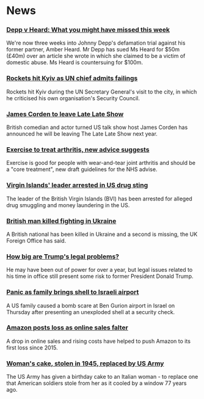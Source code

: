 # News
### [Depp v Heard: What you might have missed this week](https://www.bbc.com/news/world-us-canada-61263794)
We're now three weeks into Johnny Depp's defamation trial against his former partner, Amber Heard. Mr Depp has sued Ms Heard for $50m (£40m) over an article she wrote in which she claimed to be a victim of domestic abuse. Ms Heard is countersuing for $100m. 
### [Rockets hit Kyiv as UN chief admits failings](https://www.bbc.com/news/world-europe-61265635)
Rockets hit Kyiv during the UN Secretary General's visit to the city, in which he criticised his own organisation's Security Council.
### [James Corden to leave Late Late Show](https://www.bbc.com/news/entertainment-arts-61267036)
British comedian and actor turned US talk show host James Corden has announced he will be leaving The Late Late Show next year.
### [Exercise to treat arthritis, new advice suggests](https://www.bbc.com/news/health-61255733)
Exercise is good for people with wear-and-tear joint arthritis and should be a "core treatment", new draft guidelines for the NHS advise. 
### [Virgin Islands' leader arrested in US drug sting](https://www.bbc.com/news/uk-61266526)
The leader of the British Virgin Islands (BVI) has been arrested for alleged drug smuggling and money laundering in the US.
### [British man killed fighting in Ukraine](https://www.bbc.com/news/uk-61260402)
A British national has been killed in Ukraine and a second is missing, the UK Foreign Office has said.
### [How big are Trump's legal problems?](https://www.bbc.com/news/world-us-canada-61084161)
He may have been out of power for over a year, but legal issues related to his time in office still present some risk to former President Donald Trump.
### [Panic as family brings shell to Israeli airport](https://www.bbc.com/news/world-middle-east-61267265)
A US family caused a bomb scare at Ben Gurion airport in Israel on Thursday after presenting an unexploded shell at a security check.
### [Amazon posts loss as online sales falter](https://www.bbc.com/news/business-61264509)
A drop in online sales and rising costs have helped to push Amazon to its first loss since 2015.
### [Woman's cake, stolen in 1945, replaced by US Army](https://www.bbc.com/news/world-us-canada-61265618)
The US Army has given a birthday cake to an Italian woman - to replace one that American soldiers stole from her as it cooled by a window 77 years ago.
